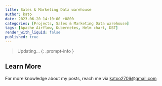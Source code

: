 ```yaml
---
title: Sales & Marketing Data warehouse
author: kato
date: 2023-06-20 14:10:00 +0800
categories: [Projects, Sales & Marketing Data warehouse]
tags: [Apache Airflow, Kubernetes, Helm chart, DBT]
render_with_liquid: false
published: true
---
```


> Updating...
{: .prompt-info }

## Learn More

For more knowledge about my posts, reach me via [katoo2706@gmail.com](mailto:katoo2706@gmail.com)
